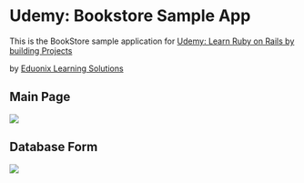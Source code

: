 # Udemy: Bookstore Sample App

This is the BookStore sample application for
[Udemy: Learn Ruby on Rails by building Projects](http:www.udemy.com/learn-ruby-on-rails-building-projects)

by [Eduonix Learning Solutions](http:www.eduonix.com)

## Main Page

![](https://raw.githubusercontent.com/robertguss/Udemy-Bookstore/master/app/assets/images/Main%20Page.png)

## Database Form

![](https://raw.githubusercontent.com/robertguss/Udemy-Bookstore/master/app/assets/images/Database%20Form.png)